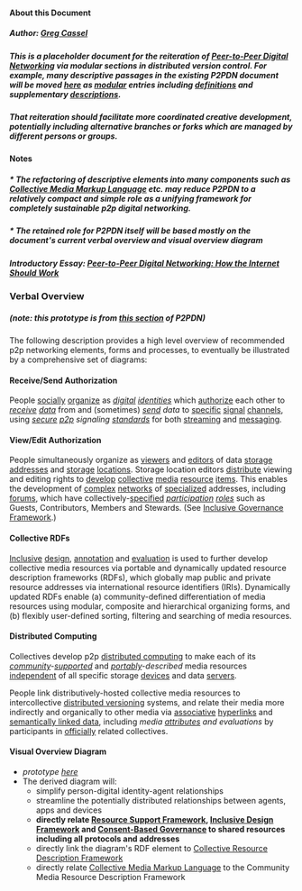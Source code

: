 #### About this Document 

##### Author: [Greg Cassel](https://github.com/gcassel/Essays/blob/master/authors-profile_greg-cassel.md)
##### This is a placeholder document for the reiteration of [Peer-to-Peer Digital Networking](https://docs.google.com/document/d/1O7tJQVMHETSoWRpYC9eYsqi58ELL0Euv6L6d21LC6m0/edit?usp=sharing) via modular sections in distributed version control.  For example, many descriptive passages in the existing P2PDN document will be moved [here](https://github.com/gcassel/Modular-Organization-Terminology) as [modular](https://github.com/gcassel/Modular-Organization-Terminology/tree/master/terms/module.md) entries including [definitions](https://github.com/gcassel/Modular-Organization-Terminology/tree/master/terms/define.md) and supplementary [descriptions](https://github.com/gcassel/Modular-Organization-Terminology/tree/master/terms/describe.md).

##### That reiteration should facilitate more coordinated creative development, potentially including alternative branches or forks which are managed by different persons or groups.

#### Notes 

##### * The refactoring of descriptive elements into many components such as [Collective Media Markup Language](https://github.com/gcassel/Modular-Organization-Terminology/blob/master/models/collective-media-markup-language.md) etc. may reduce P2PDN to a relatively compact and simple role as a unifying framework for completely sustainable p2p digital networking.

##### * **The retained role for P2PDN itself will be based mostly on the document's current *verbal overview* and *visual overview diagram***

##### Introductory Essay: [Peer-to-Peer Digital Networking: How the Internet Should Work](https://blog.p2pfoundation.net/peer-peer-digital-networking-internet-work/2016/10/28)

### Verbal Overview
##### *(note: this prototype is from [this section](https://docs.google.com/document/d/1O7tJQVMHETSoWRpYC9eYsqi58ELL0Euv6L6d21LC6m0/edit#heading=h.f01q2uhdhbpn) of P2PDN)*

The following description provides a high level overview of recommended p2p networking elements, forms and processes, to eventually be illustrated by a comprehensive set of diagrams:  

#### Receive/Send Authorization
People [socially](https://github.com/gcassel/Modular-Organizing-Terminology/blob/master/terms/social.md) [organize](https://github.com/gcassel/Modular-Organizing-Terminology/blob/master/terms/organize.md) as *[digital](https://github.com/gcassel/Modular-Organizing-Terminology/blob/master/terms/digital.md) [identities](https://github.com/gcassel/Modular-Organizing-Terminology/blob/master/terms/identity.md)* which [authorize](https://github.com/gcassel/Modular-Organizing-Terminology/blob/master/terms/authorize.md) each other to *[receive](https://github.com/gcassel/Modular-Organizing-Terminology/blob/master/terms/receive.md) [data](https://github.com/gcassel/Modular-Organizing-Terminology/blob/master/terms/data.md)* from and (sometimes) *[send](https://github.com/gcassel/Modular-Organizing-Terminology/blob/master/terms/send.md) data* to [specific](https://github.com/gcassel/Modular-Organizing-Terminology/blob/master/terms/specific.md) [signal](https://github.com/gcassel/Modular-Organizing-Terminology/blob/master/terms/signal.md) [channels](https://github.com/gcassel/Modular-Organizing-Terminology/blob/master/terms/channel.md), using *[secure](https://github.com/gcassel/Modular-Organizing-Terminology/blob/master/terms/secure.md) [p2p](https://github.com/gcassel/Modular-Organizing-Terminology/blob/master/compound-terms/p2p.md) signaling [standards](https://github.com/gcassel/Modular-Organizing-Terminology/blob/master/terms/standard.md)* for both [streaming](https://github.com/gcassel/Modular-Organizing-Terminology/blob/master/terms/stream.md) and [messaging](https://github.com/gcassel/Modular-Organizing-Terminology/blob/master/terms/message.md).  

#### View/Edit Authorization

People simultaneously organize as [viewers](https://github.com/gcassel/Modular-Organizing-Terminology/blob/master/terms/view.md) and [editors](https://github.com/gcassel/Modular-Organizing-Terminology/blob/master/terms/edit.md) of data [storage addresses](https://github.com/gcassel/Modular-Organizing-Terminology/blob/master/compound-terms/storage-address.md) and [storage](https://github.com/gcassel/Modular-Organizing-Terminology/blob/master/terms/store.md) [locations](https://github.com/gcassel/Modular-Organizing-Terminology/blob/master/terms/location.md).  Storage location editors [distribute](https://github.com/gcassel/Modular-Organizing-Terminology/blob/master/terms/distribute.md) viewing and editing rights to [develop](https://github.com/gcassel/Modular-Organizing-Terminology/blob/master/terms/develop.md) [collective](https://github.com/gcassel/Modular-Organizing-Terminology/blob/master/compound-terms/group-agent.md) [media](https://github.com/gcassel/Modular-Organizing-Terminology/blob/master/terms/media.md) [resource](https://github.com/gcassel/Modular-Organizing-Terminology/blob/master/terms/resource.md) [items](https://github.com/gcassel/Modular-Organizing-Terminology/blob/master/terms/item.md).  This enables the development of [complex](https://github.com/gcassel/Modular-Organizing-Terminology/blob/master/terms/complex.md) [networks](https://github.com/gcassel/Modular-Organizing-Terminology/blob/master/terms/network.md) of [specialized](https://github.com/gcassel/Modular-Organizing-Terminology/blob/master/terms/specialize.md) addresses, including [forums](https://github.com/gcassel/Modular-Organizing-Terminology/blob/master/terms/forum.md), which have collectively-[specified](https://github.com/gcassel/Modular-Organizing-Terminology/blob/master/terms/specification.md) *[participation](https://github.com/gcassel/Modular-Organizing-Terminology/blob/master/terms/participate.md) [roles](https://github.com/gcassel/Modular-Organizing-Terminology/blob/master/terms/role.md)* such as Guests, Contributors, Members and Stewards. (See [Inclusive Governance Framework](https://docs.google.com/document/d/1cU0557pbNOAI2eco2Ura3HXdxC2v-SJBWMHYaGMHMtA/edit?usp=sharing).)

#### Collective RDFs

[Inclusive](https://github.com/gcassel/Modular-Organization-Terminology/blob/master/terms/include.md) [design](https://github.com/gcassel/Modular-Organization-Terminology/blob/master/terms/design.md), [annotation](https://github.com/gcassel/Modular-Organization-Terminology/blob/master/terms/annotate.md) and [evaluation](https://github.com/gcassel/Modular-Organization-Terminology/blob/master/terms/evaluate.md) is used to further develop collective media resources via portable and dynamically updated resource description frameworks (RDFs), which globally map public and private resource addresses via international resource identifiers (IRIs). Dynamically updated RDFs enable (a) community-defined differentiation of media resources using modular, composite and hierarchical organizing forms, and (b) flexibly user-defined sorting, filtering and searching of media resources.

#### Distributed Computing

Collectives develop p2p [distributed computing](https://github.com/gcassel/Modular-Organization-Terminology/blob/master/compound-terms/distributed-computing.md) to make each of its *[community](https://github.com/gcassel/Modular-Organization-Terminology/blob/master/terms/community.md)-[supported](https://github.com/gcassel/Modular-Organization-Terminology/blob/master/terms/support.md)* and *[portably](https://github.com/gcassel/Modular-Organization-Terminology/blob/master/terms/portable.md)-described* media resources [independent](https://github.com/gcassel/Modular-Organization-Terminology/blob/master/terms/independent.md) of all specific storage [devices](https://github.com/gcassel/Modular-Organization-Terminology/blob/master/terms/tool.md) and data [servers](https://github.com/gcassel/Modular-Organization-Terminology/blob/master/terms/serve.md).  

People link distributively-hosted collective media resources to intercollective [distributed versioning](https://github.com/gcassel/Modular-Organization-Terminology/blob/master/compound-terms/distributed-version-control.md) systems, and relate their media more indirectly and organically to other media via [associative](https://github.com/gcassel/Modular-Organization-Terminology/blob/master/terms/associate.md) [hyperlinks](https://github.com/gcassel/Modular-Organization-Terminology/blob/master/terms/hyperlink.md) and [semantically linked data](https://github.com/gcassel/Modular-Organization-Terminology/blob/master/compound-terms/semantic-link.md), including *media [attributes](https://github.com/gcassel/Modular-Organization-Terminology/blob/master/terms/attribute.md) and evaluations* by participants in [officially](https://github.com/gcassel/Modular-Organization-Terminology/blob/master/terms/official.md) related collectives.

#### Visual Overview Diagram
   * *prototype [here](https://docs.google.com/drawings/d/1neVhCEEsi-PeYYPnCkzigcJ1m86jy8TzbBafz4JBdeY/edit?usp=sharing)*
   * The derived diagram will:
      * simplify person-digital identity-agent relationships
      * streamline the potentially distributed relationships between agents, apps and devices
      * **directly relate [Resource Support Framework](https://github.com/gcassel/Models/blob/master/resource-support-framework.md), [Inclusive Design Framework](https://github.com/gcassel/Models/blob/master/inclusive-design-framework.md) and [Consent-Based Governance](https://github.com/gcassel/Models/blob/master/consent-based-governance/consent-based-governance.md) to shared resources including all protocols and addresses**
      * directly link the diagram's RDF element to [Collective Resource Description Framework](https://github.com/gcassel/Models/blob/master/collective-resource-description-framework.md)
      * directly relate [Collective Media Markup Language](https://github.com/gcassel/Models/blob/master/collective-media-markup-language.md) to the Community Media Resource Description Framework

